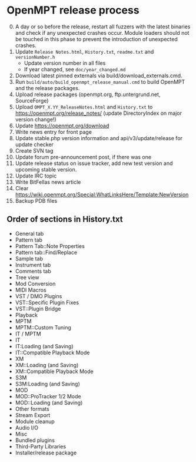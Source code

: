 OpenMPT release process
=======================

0. A day or so before the release, restart all fuzzers with the latest binaries
   and check if any unexpected crashes occur. Module loaders should not be
   touched in this phase to prevent the introduction of unexpected crashes.
1. Update `Release Notes.html`, `History.txt`, `readme.txt` and
   `versionNumber.h`
   * Update version number in all files
   * If year changed, see `doc/year_changed.md`
2. Download latest pinned externals via build/download_externals.cmd.
3. Run `build/auto/build_openmpt_release_manual.cmd` to build OpenMPT and the
   release packages.
4. Upload release packages (openmpt.org, ftp.untergrund.net, SourceForge)
5. Upload `OMPT_X.YY_ReleaseNotes.html` and `History.txt` to
   https://openmpt.org/release_notes/ (update DirectoryIndex on major version change!)
6. Update https://openmpt.org/download
7. Write news entry for front page
8. Update stable.php version information and api/v3/update/release for update checker
9. Create SVN tag
10. Update forum pre-announcement post, if there was one
11. Update release status on issue tracker, add new test version and upcoming
    stable version.
12. Update IRC topic
13. Write BitFellas news article
14. Clear https://wiki.openmpt.org/Special:WhatLinksHere/Template:NewVersion
15. Backup PDB files

Order of sections in History.txt
--------------------------------
 *  General tab
 *  Pattern tab
 *  Pattern Tab::Note Properties
 *  Pattern tab::Find/Replace
 *  Sample tab
 *  Instrument tab
 *  Comments tab
 *  Tree view
 *  Mod Conversion
 *  MIDI Macros
 *  VST / DMO Plugins
 *  VST::Specific Plugin Fixes
 *  VST::Plugin Bridge
 *  Playback
 *  MPTM
 *  MPTM::Custom Tuning
 *  IT / MPTM
 *  IT
 *  IT:Loading (and Saving)
 *  IT::Compatible Playback Mode
 *  XM
 *  XM::Loading (and Saving)
 *  XM::Compatible Playback Mode
 *  S3M
 *  S3M:Loading (and Saving)
 *  MOD
 *  MOD::ProTracker 1/2 Mode
 *  MOD::Loading (and Saving)
 *  Other formats
 *  Stream Export
 *  Module cleanup
 *  Audio I/O
 *  Misc
 *  Bundled plugins
 *  Third-Party Libraries
 *  Installer/release package

